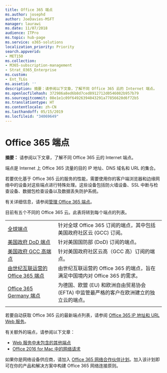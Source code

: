 ```yaml
---
title: Office 365 端点
ms.author: josephd
author: JoeDavies-MSFT
manager: laurawi
ms.date: 11/07/2018
audience: ITPro
ms.topic: hub-page
ms.service: o365-solutions
localization_priority: Priority
search.appverid:
- MET150
ms.collection:
- M365-subscription-management
- Strat_O365_Enterprise
ms.custom:
- Ent_TLGs
ms.assetid: ''
description: 摘要：请参阅以下文章，了解不同 Office 365 云的 Internet 端点。
ms.openlocfilehash: 372986a8ed6b8d7ced8912712d0546082b957b79
ms.sourcegitcommit: 08e1e1c09f64926394043291a77856620d6f72b5
ms.translationtype: HT
ms.contentlocale: zh-CN
ms.lasthandoff: 05/15/2019
ms.locfileid: "34069649"
---
```

# <a name="office-365-endpoints"></a>Office 365 端点

**摘要：** 请参阅以下文章，了解不同 Office 365 云的 Internet 端点。
  
端点是 Internet 上 Office 365 流量的目的 IP 地址、DNS 域名和 URL 的集合。 

若要优化基于 Office 365 云的服务的性能，需要使用你的客户端浏览器和边缘网络中的设备对这些端点进行特殊处理。这些设备包括防火墙设备、SSL 中断与检查设备、数据包检查设备以及数据丢失防护系统。

有关详细信息，请参阅[管理 Office 365 端点](managing-office-365-endpoints.md)。

目前有五个不同的 Office 365 云。此表将转到每个端点的列表。

|||
|:-------|:-----|
| [全球端点](urls-and-ip-address-ranges.md) | 针对全球 Office 365 订阅的端点，其中包括美国政府社区云 (GCC) 订阅。 |
| [美国政府 DoD 端点](office-365-u-s-government-dod-endpoints.md) | 针对美国国防部 (DoD) 订阅的端点。 |
| [美国政府 GCC 高端点](office-365-u-s-government-gcc-high-endpoints.md) | 针对美国政府社区云高（GCC 高）订阅的端点。 |
| [由世纪互联运营的 Office 365 端点](urls-and-ip-address-ranges-21vianet.md) | 由世纪互联运营的 Office 365 的端点，旨在满足中国境内对 Office 365 的需求。 |
| [Office 365 Germany 端点](office-365-germany-endpoints.md) | 为德国、欧盟 (EU) 和欧洲自由贸易协会 (EFTA) 中监管最严格的客户在欧洲建立的独立云的端点。 |
|||

若要自动获取 Office 365 云的最新端点列表，请参阅 [Office 365 IP 地址和 URL Web 服务](office-365-ip-web-service.md)。

有关额外的端点，请参阅以下文章：

- [Web 服务中未包含的其他端点](additional-office365-ip-addresses-and-urls.md)
- [Office 2016 for Mac 中的网络请求](network-requests-in-office-2016-for-mac.md)

如果你是网络设备供应商，请加入 [Office 365 网络合作伙伴计划](office-365-networking-partner-program.md)。加入该计划即可在你的产品和解决方案中构建 Office 365 网络连接原则。 
